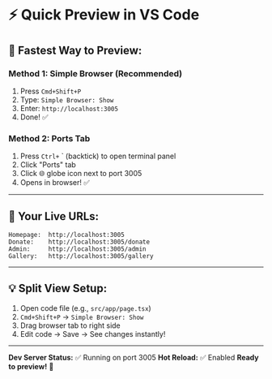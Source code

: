 # ⚡ Quick Preview in VS Code

## 🚀 Fastest Way to Preview:

### Method 1: Simple Browser (Recommended)
1. Press `Cmd+Shift+P`
2. Type: `Simple Browser: Show`
3. Enter: `http://localhost:3005`
4. Done! ✅

### Method 2: Ports Tab
1. Press `Ctrl+` ` (backtick) to open terminal panel
2. Click "Ports" tab
3. Click 🌐 globe icon next to port 3005
4. Opens in browser! ✅

---

## 📱 Your Live URLs:

```
Homepage:  http://localhost:3005
Donate:    http://localhost:3005/donate
Admin:     http://localhost:3005/admin
Gallery:   http://localhost:3005/gallery
```

---

## 💡 Split View Setup:

1. Open code file (e.g., `src/app/page.tsx`)
2. `Cmd+Shift+P` → `Simple Browser: Show`
3. Drag browser tab to right side
4. Edit code → Save → See changes instantly!

---

**Dev Server Status:** ✅ Running on port 3005
**Hot Reload:** ✅ Enabled
**Ready to preview!** 🎉
